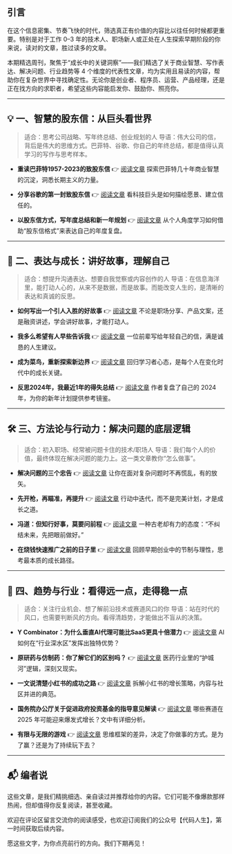 ## 引言

在这个信息密集、节奏飞快的时代，筛选真正有价值的内容比以往任何时候都更重要。特别是对于工作 0–3 年的技术人、职场新人或正处在人生探索早期阶段的你来说，读对的文章，胜过读多的文章。

本期精选周刊，聚焦于“成长中的关键洞察”——我们精选了关于商业智慧、写作表达、解决问题、行业趋势等 4 个维度的代表性文章，均为实用且易读的内容，帮助你在复杂世界中寻找确定性。无论你是创业者、程序员、运营、产品经理，还是正在找方向的求职者，希望这些内容能启发你、鼓励你、照亮你。

---

## 💡 一、智慧的股东信：从巨头看世界

> 适合：思考公司战略、写年终总结、创业规划的人
> 导语：伟大公司的信，背后是伟大的思维方式。巴菲特、谷歌、你自己的年终总结，都是值得认真学习的写作与思考样本。

* **重读巴菲特1957-2023的致股东信**
  👉 [阅读文章](https://mp.weixin.qq.com/s/sXuFs6yiyUx3TIcdbCaIgg)
  探索巴菲特几十年商业智慧的沉淀，洞悉长期主义的力量。

* **分享谷歌的第一封致股东信**
  👉 [阅读文章](https://mp.weixin.qq.com/s/AK9VMUXtEqXD3GlDF7q7Dg)
  看科技巨头是如何描绘愿景、建立信任的。

* **以股东信方式，写年度总结和新一年规划**
  👉 [阅读文章](https://mp.weixin.qq.com/s/cR8Grqvp0jJbButaMZyXYg)
  从个人角度学习如何借助“股东信格式”来表达自己的年度复盘。

---

## 🧠 二、表达与成长：讲好故事，理解自己

> 适合：想提升沟通表达、想要自我觉察或内容创作的人
> 导语：在信息海洋里，能打动人心的，从来不是数据，而是故事。而能改变人生的，是清晰的表达和真诚的反思。

* **如何写出一个引人入胜的好故事**
  👉 [阅读文章](https://mp.weixin.qq.com/s/pT8poea9CFVrOXJ2bkE9eg)
  不论是职场分享、产品文案，还是融资讲述，学会讲好故事，才能打动人。

* **我多么希望有人早些告诉我**
  👉 [阅读文章](https://mp.weixin.qq.com/s/muf-HJkCabhnig3hmEf7lw)
  一位前辈写给年轻自己的信，满是诚恳的人生建议。

* **成为菜鸟，重新探索新边界**
  👉 [阅读文章](https://mp.weixin.qq.com/s/LvlA0bd_7pmrw8yLxKBOrQ)
  回归学习者心态，是每个人在变化时代中的成长关键。

* **反思2024年，我最近1年的得失总结**
  👉 [阅读文章](https://mp.weixin.qq.com/s/J7tGbmigujqSqpBlaqAWaA)
  作者复盘了自己的 2024 年，为你的新年计划提供参考镜鉴。

---

## 🛠️ 三、方法论与行动力：解决问题的底层逻辑

> 适合：初入职场、经常被问题卡住的技术/职场人
> 导语：我们每个人的价值，最终体现在解决问题的能力上。这一类文章教你“怎么做事”。

* **解决问题的三个忠告**
  👉 [阅读文章](https://mp.weixin.qq.com/s/q14sLt9nNUw15YSgDM7WgA)
  让你在面对复杂问题时不再慌乱，有的放矢。

* **先开枪，再瞄准，再提升**
  👉 [阅读文章](https://mp.weixin.qq.com/s/_7oQBPeQzOt-eCw78-8R_A)
  行动中迭代，而不是完美计划，才是成长之道。

* **冯道：但知行好事，莫要问前程**
  👉 [阅读文章](https://mp.weixin.qq.com/s/Rk47qYX1YJclS6HR_bCpLA)
  一种古老却有力的态度：“不纠结未来，先把眼前做好。”

* **在烧钱快速推广之前的日子里**
  👉 [阅读文章](https://mp.weixin.qq.com/s/_FXcem2oMAeIK24Uw-1Uyg)
  回顾早期创业中的节制与理性，思考最本质的成长路径。

---

## 🔭 四、趋势与行业：看得远一点，走得稳一点

> 适合：关注行业机会、想了解前沿技术或赛道风口的你
> 导语：站在时代的风口，也需要判断风的方向。看得清趋势，才能做出不盲从的决策。

* **Y Combinator：为什么垂直AI代理可能比SaaS更具十倍潜力**
  👉 [阅读文章](https://mp.weixin.qq.com/s/mzOfUiMe7JufWlrMoGiMoQ)
  AI 如何在“行业深水区”发挥出独特优势？

* **原研药与仿制药：你了解它们的区别吗？**
  👉 [阅读文章](https://mp.weixin.qq.com/s/RW1inhilQu4lEnRg2LQktA)
  医药行业里的“护城河”逻辑，深刻又现实。

* **一文说清楚小红书的成功之路**
  👉 [阅读文章](https://mp.weixin.qq.com/s/AF8pCKQFU4lRmIOy97U1pA)
  拆解小红书的增长策略，内容与社区并进的典范。

* **国务院办公厅关于促进政府投资基金的指导意见解读**
  👉 [阅读文章](https://mp.weixin.qq.com/s/y6zPdgXFLBl7t427AsEnhA)
  哪些赛道在 2025 年可能迎来爆发式增长？文中有详细分析。

* **有限与无限的游戏**
  👉 [阅读文章](https://mp.weixin.qq.com/s/2Yo4gnlG8UInM5I_lPXJ_g)
  思维框架的差异，决定了你做事的方式。是为了赢？还是为了持续玩下去？

---

## 📬 编者说

这些文章，是我们精挑细选、亲自读过并推荐给你的内容。它们可能不像爆款那样热闹，但却值得你反复阅读，甚至收藏。

欢迎在评论区留言交流你的阅读感受，也欢迎订阅我们的公众号【代码人生】，第一时间获取后续内容。

愿这些文字，为你点亮前行的方向。我们下期再见！